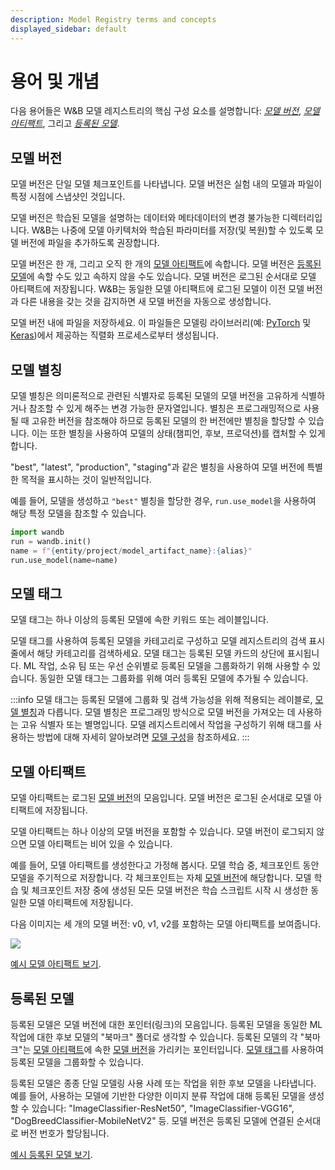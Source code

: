 ```yaml
---
description: Model Registry terms and concepts
displayed_sidebar: default
---
```


# 용어 및 개념

<head>
  <title>모델 레지스트리 용어 및 개념</title>
</head>

다음 용어들은 W&B 모델 레지스트리의 핵심 구성 요소를 설명합니다: [*모델 버전*](#model-version), [*모델 아티팩트*](#model-artifact), 그리고 [*등록된 모델*](#registered-model).

## 모델 버전
모델 버전은 단일 모델 체크포인트를 나타냅니다. 모델 버전은 실험 내의 모델과 파일이 특정 시점에 스냅샷인 것입니다.

모델 버전은 학습된 모델을 설명하는 데이터와 메타데이터의 변경 불가능한 디렉터리입니다. W&B는 나중에 모델 아키텍처와 학습된 파라미터를 저장(및 복원)할 수 있도록 모델 버전에 파일을 추가하도록 권장합니다.

모델 버전은 한 개, 그리고 오직 한 개의 [모델 아티팩트](#model-artifact)에 속합니다. 모델 버전은 [등록된 모델](#registered-model)에 속할 수도 있고 속하지 않을 수도 있습니다. 모델 버전은 로그된 순서대로 모델 아티팩트에 저장됩니다. W&B는 동일한 모델 아티팩트에 로그된 모델이 이전 모델 버전과 다른 내용을 갖는 것을 감지하면 새 모델 버전을 자동으로 생성합니다.

모델 버전 내에 파일을 저장하세요. 이 파일들은 모델링 라이브러리(예: [PyTorch](https://pytorch.org/tutorials/beginner/saving\_loading\_models.html) 및 [Keras](https://www.tensorflow.org/guide/keras/save\_and\_serialize))에서 제공하는 직렬화 프로세스로부터 생성됩니다.

## 모델 별칭

모델 별칭은 의미론적으로 관련된 식별자로 등록된 모델의 모델 버전을 고유하게 식별하거나 참조할 수 있게 해주는 변경 가능한 문자열입니다. 별칭은 프로그래밍적으로 사용될 때 고유한 버전을 참조해야 하므로 등록된 모델의 한 버전에만 별칭을 할당할 수 있습니다. 이는 또한 별칭을 사용하여 모델의 상태(챔피언, 후보, 프로덕션)를 캡처할 수 있게 합니다.

"best", "latest", "production", "staging"과 같은 별칭을 사용하여 모델 버전에 특별한 목적을 표시하는 것이 일반적입니다.

예를 들어, 모델을 생성하고 `"best"` 별칭을 할당한 경우, `run.use_model`을 사용하여 해당 특정 모델을 참조할 수 있습니다.

```python
import wandb
run = wandb.init()
name = f"{entity/project/model_artifact_name}:{alias}"
run.use_model(name=name)
```

## 모델 태그
모델 태그는 하나 이상의 등록된 모델에 속한 키워드 또는 레이블입니다.

모델 태그를 사용하여 등록된 모델을 카테고리로 구성하고 모델 레지스트리의 검색 표시줄에서 해당 카테고리를 검색하세요. 모델 태그는 등록된 모델 카드의 상단에 표시됩니다. ML 작업, 소유 팀 또는 우선 순위별로 등록된 모델을 그룹화하기 위해 사용할 수 있습니다. 동일한 모델 태그는 그룹화를 위해 여러 등록된 모델에 추가될 수 있습니다.

:::info
모델 태그는 등록된 모델에 그룹화 및 검색 가능성을 위해 적용되는 레이블로, [모델 별칭](#model-alias)과 다릅니다. 모델 별칭은 프로그래밍 방식으로 모델 버전을 가져오는 데 사용하는 고유 식별자 또는 별명입니다. 모델 레지스트리에서 작업을 구성하기 위해 태그를 사용하는 방법에 대해 자세히 알아보려면 [모델 구성](./organize-models.md)을 참조하세요.
:::

## 모델 아티팩트
모델 아티팩트는 로그된 [모델 버전](#model-version)의 모음입니다. 모델 버전은 로그된 순서대로 모델 아티팩트에 저장됩니다.

모델 아티팩트는 하나 이상의 모델 버전을 포함할 수 있습니다. 모델 버전이 로그되지 않으면 모델 아티팩트는 비어 있을 수 있습니다.

예를 들어, 모델 아티팩트를 생성한다고 가정해 봅시다. 모델 학습 중, 체크포인트 동안 모델을 주기적으로 저장합니다. 각 체크포인트는 자체 [모델 버전](#model-version)에 해당합니다. 모델 학습 및 체크포인트 저장 중에 생성된 모든 모델 버전은 학습 스크립트 시작 시 생성한 동일한 모델 아티팩트에 저장됩니다.

다음 이미지는 세 개의 모델 버전: v0, v1, v2를 포함하는 모델 아티팩트를 보여줍니다.

![](@site/static/images/models/mr1c.png)

[예시 모델 아티팩트 보기](https://wandb.ai/timssweeney/model\_management\_docs\_official\_v0/artifacts/model/mnist-zws7gt0n).

## 등록된 모델
등록된 모델은 모델 버전에 대한 포인터(링크)의 모음입니다. 등록된 모델을 동일한 ML 작업에 대한 후보 모델의 "북마크" 폴더로 생각할 수 있습니다. 등록된 모델의 각 "북마크"는 [모델 아티팩트](#model-artifact)에 속한 [모델 버전](#model-version)을 가리키는 포인터입니다. [모델 태그](#model-tags)를 사용하여 등록된 모델을 그룹화할 수 있습니다.

등록된 모델은 종종 단일 모델링 사용 사례 또는 작업을 위한 후보 모델을 나타냅니다. 예를 들어, 사용하는 모델에 기반한 다양한 이미지 분류 작업에 대해 등록된 모델을 생성할 수 있습니다: "ImageClassifier-ResNet50", "ImageClassifier-VGG16", "DogBreedClassifier-MobileNetV2" 등. 모델 버전은 등록된 모델에 연결된 순서대로 버전 번호가 할당됩니다.

[예시 등록된 모델 보기](https://wandb.ai/reviewco/registry/model?selectionPath=reviewco%2Fmodel-registry%2FFinetuned-Review-Autocompletion&view=versions).